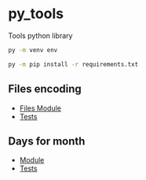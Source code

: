 # py_tools

Tools python library

```bash
py -m venv env

py -m pip install -r requirements.txt
```

## Files encoding

- [Files Module](library/files.py)
- [Tests](tests/test_files.py)

## Days for month

- [Module](library/days_for_month.py)
- [Tests](tests/test_days_for_month.py)
